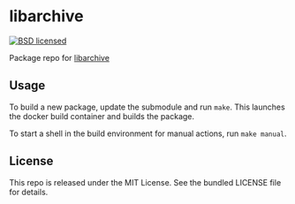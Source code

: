 libarchive
==========

[![BSD licensed](http://img.shields.io/badge/license-BSD-green.svg)](https://tldrlegal.com/license/bsd-2-clause-license-(freebsd))

Package repo for [libarchive](http://libarchive.org/)

## Usage

To build a new package, update the submodule and run `make`. This launches the docker build container and builds the package.

To start a shell in the build environment for manual actions, run `make manual`.

## License

This repo is released under the MIT License. See the bundled LICENSE file for details.

